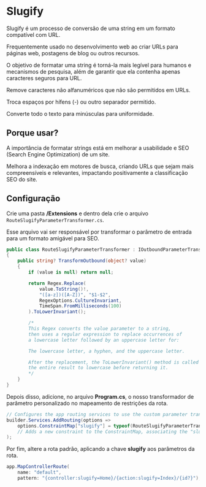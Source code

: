 # Slugify

Slugify é um processo de conversão de uma string em um formato compatível com URL.

Frequentemente usado no desenvolvimento web ao criar URLs para páginas web, postagens de blog ou outros recursos.

O objetivo de formatar uma string é torná-la mais legível para humanos e mecanismos de pesquisa, além de garantir que ela contenha apenas caracteres seguros para URL.

Remove caracteres não alfanuméricos que não são permitidos em URLs.

Troca espaços por hífens (-) ou outro separador permitido.

Converte todo o texto para minúsculas para uniformidade.

## Porque usar?

A importância de formatar strings está em melhorar a usabilidade e SEO (Search Engine Optimization) de um site. 

Melhora a indexação em motores de busca, criando URLs que sejam mais compreensíveis e relevantes, impactando positivamente a classificação SEO do site.

## Configuração

Crie uma pasta **/Extensions** e dentro dela crie o arquivo `RouteSlugifyParameterTransformer.cs`.

Esse arquivo vai ser responsável por transformar o parâmetro de entrada para um formato amigável para SEO.

```c#
public class RouteSlugifyParameterTransformer : IOutboundParameterTransformer
{
    public string? TransformOutbound(object? value)
    {
        if (value is null) return null;

        return Regex.Replace(
            value.ToString()!, 
            "([a-z])([A-Z])", "$1-$2", 
            RegexOptions.CultureInvariant, 
            TimeSpan.FromMilliseconds(100)
        ).ToLowerInvariant();

        /*
        This Regex converts the value parameter to a string, 
        then uses a regular expression to replace occurrences of 
        a lowercase letter followed by an uppercase letter for: 

        The lowercase letter, a hyphen, and the uppercase letter.

        After the replacement, the ToLowerInvariant() method is called to convert 
        the entire result to lowercase before returning it.
        */
    }
}
```

Depois disso, adicione, no arquivo **Program.cs**, o nosso transformador de parâmetro personalizado no mapeamento de restrições da rota.

```c#
// Configures the app routing services to use the custom parameter transformer
builder.Services.AddRouting(options =>
    options.ConstraintMap["slugify"] = typeof(RouteSlugifyParameterTransformer)
    // Adds a new constraint to the ConstraintMap, associating the "slugify" key with the RouteSlugifyParameterTransformer
);
```

Por fim, altere a rota padrão, aplicando a chave **slugify** aos parâmetros da rota.

```c#
app.MapControllerRoute(
    name: "default",
    pattern: "{controller:slugify=Home}/{action:slugify=Index}/{id?}");
```





